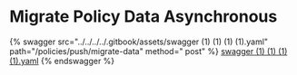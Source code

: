 # Migrate Policy Data Asynchronous

{% swagger src="../../../../.gitbook/assets/swagger (1) (1) (1) (1).yaml" path="/policies/push/migrate-data" method="
post" %}
[swagger (1) (1) (1) (1).yaml](<../../../../.gitbook/assets/swagger (1) (1) (1) (1).yaml>)
{% endswagger %}
